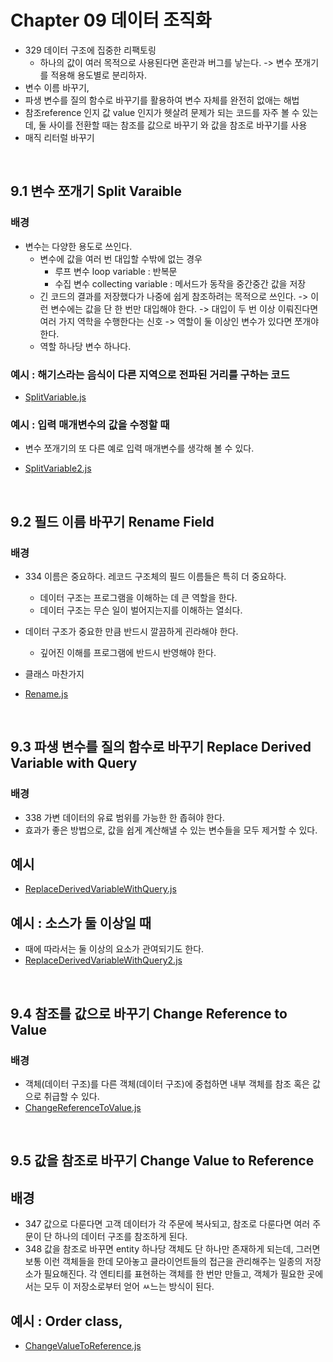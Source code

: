 # Chapter 09 데이터 조직화

-   329 데이터 구조에 집중한 리팩토링
    -   하나의 값이 여러 목적으로 사용된다면 혼란과 버그를 낳는다.
        -> 변수 쪼개기를 적용해 용도별로 분리하자.
-   변수 이름 바꾸기,
-   파생 변수를 질의 함수로 바꾸기를 활용하여 변수 자체를 완전히 없애는 해법
-   참조reference 인지 값 value 인지가 헷살려 문제가 되는 코드를 자주 볼 수 있는데, 둘 사이를 전환할 때는 참조를 값으로 바꾸기 와 값을 참조로 바꾸기를 사용
-   매직 리터럴 바꾸기

<br>

## 9.1 변수 쪼개기 Split Varaible

### 배경

-   변수는 다양한 용도로 쓰인다.
    -   변수에 값을 여러 번 대입할 수밖에 없는 경우
        -   루프 변수 loop variable : 반복문
        -   수집 변수 collecting variable : 메서드가 동작을 중간중간 값을 저장
    -   긴 코드의 결과를 저장했다가 나중에 쉽게 참조하려는 목적으로 쓰인다.
        -> 이런 변수에는 값을 단 한 번만 대입해야 한다.
        -> 대입이 두 번 이상 이뤄진다면 여러 가지 역학을 수행한다는 신호
        -> 역할이 둘 이상인 변수가 있다면 쪼개야 한다.
    -   역할 하나당 변수 하나다.

### 예시 : 해기스라는 음식이 다른 지역으로 전파된 거리를 구하는 코드

-   [SplitVariable.js](./src/chp09/SplitVariable.js)

### 예시 : 입력 매개변수의 값을 수정할 때

-   변수 쪼개기의 또 다른 예로 입력 매개변수를 생각해 볼 수 있다.

-   [SplitVariable2.js](./src/chp09/SplitVariable2.js)

<br>

## 9.2 필드 이름 바꾸기 Rename Field

### 배경

-   334 이름은 중요하다. 레코드 구조체의 필드 이름들은 특히 더 중요하다.

    -   데이터 구조는 프로그램을 이해하는 데 큰 역할을 한다.
    -   데이터 구조는 무슨 일이 벌어지는지를 이해하는 열쇠다.

-   데이터 구조가 중요한 만큼 반드시 깔끔하게 괸라해야 한다.
    -   깊어진 이해를 프로그램에 반드시 반영해야 한다.
-   클래스 마찬가지

-   [Rename.js](./src/chp09/RenameField.js)

<br>

## 9.3 파생 변수를 질의 함수로 바꾸기 Replace Derived Variable with Query

### 배경

-   338 가변 데이터의 유료 범위를 가능한 한 좁혀야 한다.
-   효과가 좋은 방법으로, 값을 쉽게 계산해낼 수 있는 변수들을 모두 제거할 수 있다.

## 예시

-   [ReplaceDerivedVariableWithQuery.js](./src/chp09/ReplaceDerivedVariableWithQuery.js)

## 예시 : 소스가 둘 이상일 때

-   때에 따라서는 둘 이상의 요소가 관여되기도 한다.
-   [ReplaceDerivedVariableWithQuery2.js](./src/chp09/ReplaceDerivedVariableWithQuery2.js)

<br>

## 9.4 참조를 값으로 바꾸기 Change Reference to Value

### 배경

-   객체(데이터 구조)를 다른 객체(데이터 구조)에 중첩하면 내부 객체를 참조 혹은 값으로 취급할 수 있다.
-   [ChangeReferenceToValue.js](./src/chp09/ChangeReferenceToValue.js)

<br>

## 9.5 값을 참조로 바꾸기 Change Value to Reference

## 배경

-   347 값으로 다룬다면 고객 데이터가 각 주문에 복사되고, 참조로 다룬다면 여러 주문이 단 하나의 데이터 구조를 참조하게 된다.
-   348 값을 참조로 바꾸면 entity 하나당 객체도 단 하나만 존재하게 되는데, 그러면 보통 이런 객체들을 한데 모아놓고 클라이언트들의 접근을 관리해주는 일종의 저장소가 필요해진다. 각 엔티티를 표현하는 객체를 한 번만 만들고, 객체가 필요한 곳에서는 모두 이 저장소로부터 얻어 ㅆ느는 방식이 된다.

## 예시 : Order class,

-   [ChangeValueToReference.js](./src/chp09/ChangeValueToReference.js)
